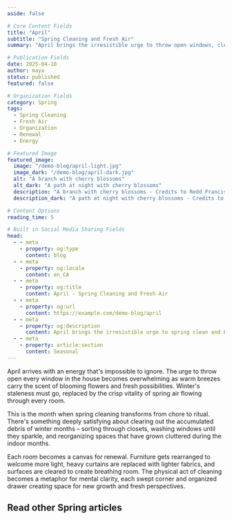 ```yaml
---
aside: false

# Core Content Fields
title: "April"
subtitle: "Spring Cleaning and Fresh Air"
summary: "April brings the irresistible urge to throw open windows, clear out clutter, and breathe new life into our living spaces. Discover the therapeutic joy of spring cleaning and the energy that comes with fresh beginnings."

# Publication Fields
date: 2025-04-10
author: maya
status: published
featured: false

# Organization Fields
category: Spring
tags:
  - Spring Cleaning
  - Fresh Air
  - Organization
  - Renewal
  - Energy

# Featured Image
featured_image:
  image: "/demo-blog/april-light.jpg"
  image_dark: "/demo-blog/april-dark.jpg"
  alt: "A branch with cherry blossoms"
  alt_dark: "A path at night with cherry blossoms"
  description: "A branch with cherry blossoms - Credits to Redd Francisco on Unsplash"
  description_dark: "A path at night with cherry blossoms - Credits to ayumi kubo on Unsplash"

# Content Options
reading_time: 5

# Built in Social Media Sharing Fields
head:
  - - meta
    - property: og:type
      content: blog
  - - meta
    - property: og:locale
      content: en_CA
  - - meta
    - property: og:title
      content: April - Spring Cleaning and Fresh Air
  - - meta
    - property: og:url
      content: https://example.com/demo-blog/april
  - - meta
    - property: og:description
      content: April brings the irresistible urge to spring clean and breathe new life into our spaces.
  - - meta
    - property: article:section
      content: Seasonal
---
```


<VpvArticleHeader 
    returnLink="/blog-demo"
    returnText="Back to Seasonal Blog"
/>

April arrives with an energy that's impossible to ignore. The urge to throw open every window in the house becomes overwhelming as warm breezes carry the scent of blooming flowers and fresh possibilities. Winter's staleness must go, replaced by the crisp vitality of spring air flowing through every room.

This is the month when spring cleaning transforms from chore to ritual. There's something deeply satisfying about clearing out the accumulated debris of winter months – sorting through closets, washing windows until they sparkle, and reorganizing spaces that have grown cluttered during the indoor months.

Each room becomes a canvas for renewal. Furniture gets rearranged to welcome more light, heavy curtains are replaced with lighter fabrics, and surfaces are cleared to create breathing room. The physical act of cleaning becomes a metaphor for mental clarity, each swept corner and organized drawer creating space for new growth and fresh perspectives.

## Read other Spring articles

<VpvArticleList
    format="vertical"
    sortOrder="ascending"
    filterCategories="Spring"
    maxCards="2"
    :excludeURLs="[
        '/demo-blog/april'
    ]"
    articlesDataKey="demoBlogData"
  />

